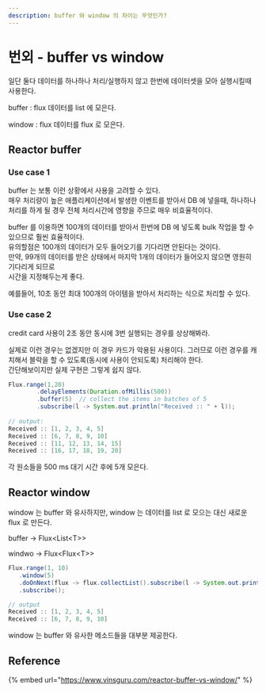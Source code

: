 ```yaml
---
description: buffer 와 window 의 차이는 무엇인가?
---
```


# 번외 - buffer vs window

일단 둘다 데이터를 하나하나 처리/실행하지 않고 한번에 데이터셋을 모아 실행시킬때 사용한다.

buffer : flux 데이터를 list 에 모은다.

window : flux 데이터를 flux 로 모은다.



## Reactor buffer

### Use case 1

buffer 는 보통 이런 상황에서 사용을 고려할 수 있다.   
매우 처리량이 높은 애플리케이션에서 발생한 이벤트를 받아서 DB 에 넣을때, 하나하나 처리를 하게 될 경우 전체 처리시간에 영향을 주므로 매우 비효율적이다.

buffer 를 이용하면 100개의 데이터를 받아서 한번에 DB 에 넣도록 bulk 작업을 할 수 있으므로 훨씬 효율적이다.  
유의할점은 100개의 데이터가 모두 들어오기를 기다리면 안된다는 것이다.  
만약, 99개의 데이터를 받은 상태에서 마지막 1개의 데이터가 들어오지 않으면 영원히 기다리게 되므로  
시간을 지정해두는게 좋다.

예를들어, 10초 동안 최대 100개의 아이템을 받아서 처리하는 식으로 처리할 수 있다.



### Use case 2

credit card 사용이 2초 동안 동시에 3번 실행되는 경우를 상상해봐라. 

실제로 이런 경우는 없겠지만 이 경우 카드가 악용된 사용이다. 그러므로 이런 경우를 캐치해서 블락을 할 수 있도록\(동시에 사용이 안되도록\) 처리해야 한다.   
간단해보이지만 실제 구현은 그렇게 쉽지 않다.

```java
Flux.range(1,20)
        .delayElements(Duration.ofMillis(500))
        .buffer(5)  // collect the items in batches of 5
        .subscribe(l -> System.out.println("Received :: " + l));
        
// output:
Received :: [1, 2, 3, 4, 5]
Received :: [6, 7, 8, 9, 10]
Received :: [11, 12, 13, 14, 15]
Received :: [16, 17, 18, 19, 20]
```

각 원소들을 500 ms 대기 시간 후에 5개 모은다.



## Reactor window

window 는 buffer 와 유사하지만, window 는 데이터를 list 로 모으는 대신 새로운 flux 로 만든다.

buffer -&gt; Flux&lt;List&lt;T&gt;&gt;

windwo -&gt; Flux&lt;Flux&lt;T&gt;&gt;

```java
Flux.range(1, 10)
   .window(5)
   .doOnNext(flux -> flux.collectList().subscribe(l -> System.out.println("Received :: " + l)))
   .subscribe();

// output
Received :: [1, 2, 3, 4, 5]
Received :: [6, 7, 8, 9, 10]
```

window 는 buffer 와 유사한 메소드들을 대부분 제공한다.



## Reference

{% embed url="https://www.vinsguru.com/reactor-buffer-vs-window/" %}


